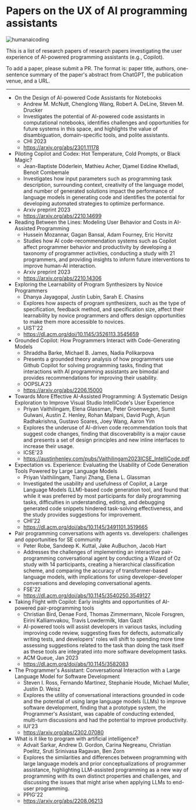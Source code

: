 # Papers on the UX of AI programming assistants

![humanaicoding](https://user-images.githubusercontent.com/2180824/220177272-8b1808f8-d38d-4dde-b598-042b8052b080.png)

This is a list of research papers of research papers investigating the user experience of AI-powered programming assistants (e.g., Copilot).

To add a paper, please submit a PR. The format is: paper title, authors, one-sentence summary of the paper's abstract from ChatGPT, the publication venue, and a URL.

---

- On the Design of AI-powered Code Assistants for Notebooks
  - Andrew M. McNutt, Chenglong Wang, Robert A. DeLine, Steven M. Drucker
  - Investigates the potential of AI-powered code assistants in computational notebooks, identifies challenges and opportunities for future systems in this space, and highlights the value of disambiguation, domain-specific tools, and polite assistants.
  - CHI 2023
  - https://arxiv.org/abs/2301.11178
- Piloting Copilot and Codex: Hot Temperature, Cold Prompts, or Black Magic?
  - Jean-Baptiste Döderlein, Mathieu Acher, Djamel Eddine Khelladi, Benoit Combemale
  - Investigates how input parameters such as programming task description, surrounding context, creativity of the language model, and number of generated solutions impact the performance of language models in generating code and identifies the potential for developing automated strategies to optimize performance.
  - Arxiv preprint 2023
  - https://arxiv.org/abs/2210.14699
- Reading Between the Lines: Modeling User Behavior and Costs in AI-Assisted Programming
  - Hussein Mozannar, Gagan Bansal, Adam Fourney, Eric Horvitz
  - Studies how AI code-recommendation systems such as Copilot affect programmer behavior and productivity by developing a taxonomy of programmer activities, conducting a study with 21 programmers, and providing insights to inform future interventions to improve human-AI interaction.
  - Arxiv preprint 2023
  - https://arxiv.org/abs/2210.14306
- Exploring the Learnability of Program Synthesizers by Novice Programmers
  - Dhanya Jayagopal, Justin Lubin, Sarah E. Chasins
  - Explores how aspects of program synthesizers, such as the type of specification, feedback method, and specification size, affect their learnability by novice programmers and offers design opportunities to make them more accessible to novices.
  - UIST'22
  - https://dl.acm.org/doi/10.1145/3526113.3545659
- Grounded Copilot: How Programmers Interact with Code-Generating Models
  - Shraddha Barke, Michael B. James, Nadia Polikarpova
  - Presents a grounded theory analysis of how programmers use Github Copilot for solving programming tasks, finding that interactions with AI programming assistants are bimodal and provides recommendations for improving their usability.
  - OOPSLA'23
  - https://arxiv.org/abs/2206.15000
- Towards More Effective AI-Assisted Programming: A Systematic Design Exploration to Improve Visual Studio IntelliCode's User Experience
  - Priyan Vaithilingam, Elena Glassman, Peter Groenwegen, Sumit Gulwani, Austin Z. Henley, Rohan Malpani, David Pugh, Arjun Radhakrishna, Gustavo Soares, Joey Wang, Aaron Yim
  - Explores the underuse of AI-driven code recommendation tools that suggest code changes, finding that discoverability is a major cause and presents a set of design principles and new inline interfaces to increase their usage.
  - ICSE'23
  - https://austinhenley.com/pubs/Vaithilingam2023ICSE_IntelliCode.pdf
- Expectation vs. Experience: Evaluating the Usability of Code Generation Tools Powered by Large Language Models
  - Priyan Vaithilingam, Tianyi Zhang, Elena L. Glassman
  - Investigated the usability and usefulness of Copilot, a Large Language Models (LLM)-based code generation tool, and found that while it was preferred by most participants for daily programming tasks, difficulties in understanding, editing, and debugging generated code snippets hindered task-solving effectiveness, and the study provides suggestions for improvement.
  - CHI'22
  - https://dl.acm.org/doi/abs/10.1145/3491101.3519665
- Pair programming conversations with agents vs. developers: challenges and opportunities for SE community
  - Peter Robe, Sandeep K. Kuttal, Jake AuBuchon, Jacob Hart
  - Addresses the challenges of implementing an interactive pair-programming conversational agent by conducting a Wizard of Oz study with 14 participants, creating a hierarchical classification scheme, and comparing the accuracy of transformer-based language models, with implications for using developer-developer conversations and developing conversational agents.
  - FSE'22
  - https://dl.acm.org/doi/abs/10.1145/3540250.3549127
- Taking Flight with Copilot: Early insights and opportunities of AI-powered pair-programming tools
  - Christian Bird, Denae Ford, Thomas Zimmermann, Nicole Forsgren, Eirini Kalliamvakou, Travis Lowdermilk, Idan Gazit
  - AI-powered tools will assist developers in various tasks, including improving code review, suggesting fixes for defects, automatically writing tests, and developers' roles will shift to spending more time assessing suggestions related to the task than doing the task itself as these tools are integrated into more software development tasks.
  - ACM Queue, Jan 2023
  - https://dl.acm.org/doi/abs/10.1145/3582083
- The Programmer's Assistant: Conversational Interaction with a Large Language Model for Software Development
  - Steven I. Ross, Fernando Martinez, Stephanie Houde, Michael Muller, Justin D. Weisz
  - Explores the utility of conversational interactions grounded in code and the potential of using large language models (LLMs) to improve software development, finding that a prototype system, the Programmer's Assistant, was capable of conducting extended, multi-turn discussions and had the potential to improve productivity.
  - IUI'23
  - https://arxiv.org/abs/2302.07080
- What is it like to program with artificial intelligence?
  - Advait Sarkar, Andrew D. Gordon, Carina Negreanu, Christian Poelitz, Sruti Srinivasa Ragavan, Ben Zorn
  - Explores the similarities and differences between programming with large language models and prior conceptualizations of programmer assistance, highlighting LLM-assisted programming as a new way of programming with its own distinct properties and challenges, and discussing the issues that might arise when applying LLMs to end-user programming.
  - PPIG'22
  - https://arxiv.org/abs/2208.06213
